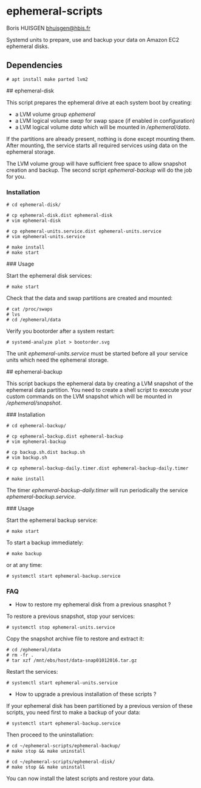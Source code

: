 
# ephemeral-scripts

Boris HUISGEN <bhuisgen@hbis.fr>

Systemd units to prepare, use and backup your data on Amazon EC2 ephemeral disks.

## Dependencies

    # apt install make parted lvm2

## ephemeral-disk

This script prepares the ephemeral drive at each system boot by creating:
* a LVM volume group *ephemeral*
* a LVM logical volume *swap* for swap space (if enabled in configuration)
* a LVM logical volume *data* which will be mounted in */ephemeral/data*.

If the partitions are already present, nothing is done except mounting them. After mounting, the service starts all required services using data on the ephemeral storage.

The LVM volume group will have sufficient free space to allow snapshot creation and backup. The second script *ephemeral-backup* will do the job for you.

### Installation

    # cd ephemeral-disk/

    # cp ephemeral-disk.dist ephemeral-disk
    # vim ephemeral-disk

    # cp ephemeral-units.service.dist ephemeral-units.service
    # vim ephemeral-units.service

    # make install
    # make start

### Usage

Start the ephemeral disk services:

    # make start

Check that the data and swap partitions are created and mounted:

    # cat /proc/swaps
    # lvs
    # cd /ephemeral/data

Verify you bootorder after a system restart:

    # systemd-analyze plot > bootorder.svg

The unit *ephemeral-units.service* must be started before all your service units which need the ephemeral storage.

## ephemeral-backup

This script backups the ephemeral data by creating a LVM snapshot of the ephemeral data partition. You need to create a shell script to execute your custom commands on the LVM snapshot which will be mounted in */ephemeral/snapshot*.

### Installation

    # cd ephemeral-backup/

    # cp ephemeral-backup.dist ephemeral-backup
    # vim ephemeral-backup

    # cp backup.sh.dist backup.sh
    # vim backup.sh

    # cp ephemeral-backup-daily.timer.dist ephemeral-backup-daily.timer

    # make install

The timer *ephemeral-backup-daily.timer* will run periodically the service *ephemeral-backup.service*.

### Usage

Start the ephemeral backup service:

    # make start

To start a backup immediately:

    # make backup

or at any time:

    # systemctl start ephemeral-backup.service

### FAQ

* How to restore my ephemeral disk from a previous snasphot ?

To restore a previous snapshot, stop your services:

    # systemctl stop ephemeral-units.service

Copy the snapshot archive file to restore and extract it:

    # cd /ephemeral/data
    # rm -fr .
    # tar xzf /mnt/ebs/host/data-snap01012016.tar.gz

Restart the services:

    # systemctl start ephemeral-units.service

* How to upgrade a previous installation of these scripts ?

If your ephemeral disk has been partitioned by a previous version of these scripts, you need first to make a backup of your data:

    # systemctl start ephemeral-backup.service

Then proceed to the uninstallation:

    # cd ~/ephemeral-scripts/ephemeral-backup/
    # make stop && make uninstall

    # cd ~/ephemeral-scripts/ephemeral-disk/
    # make stop && make uninstall

You can now install the latest scripts and restore your data.
